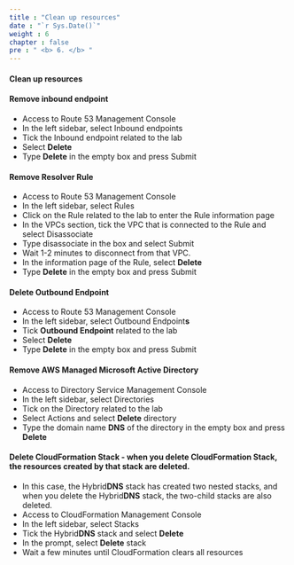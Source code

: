 ```yaml
---
title : "Clean up resources"
date : "`r Sys.Date()`"
weight : 6
chapter : false
pre : " <b> 6. </b> "
---
```


#### Clean up resources

#### Remove inbound endpoint

- Access to Route 53 Management Console
- In the left sidebar, select Inbound endpoints
- Tick the Inbound endpoint related to the lab
- Select **Delete**
- Type **Delete** in the empty box and press Submit

#### Remove Resolver Rule

  - Access to Route 53 Management Console
  - In the left sidebar, select Rules
  - Click on the Rule related to the lab to enter the Rule information page
  - In the VPCs section, tick the VPC that is connected to the Rule and select Disassociate
  - Type disassociate in the box and select Submit
  - Wait 1-2 minutes to disconnect from that VPC.
  - In the information page of the Rule, select **Delete**
  - Type **Delete** in the empty box and press Submit

#### Delete **Outbound Endpoint**

  - Access to Route 53 Management Console
  - In the left sidebar, select Outbound Endpoint**s**
  - Tick **Outbound Endpoint** related to the lab
  - Select **Delete**
  - Type **Delete** in the empty box and press Submit

#### Remove AWS Managed Microsoft Active Directory

  - Access to Directory Service Management Console
  - In the left sidebar, select Directories
  - Tick on the Directory related to the lab
  - Select Actions and select **Delete** directory
  - Type the domain name **DNS** of the directory in the empty box and press **Delete**

#### Delete CloudFormation Stack - when you delete CloudFormation Stack, the resources created by that stack are deleted.

  - In this case, the Hybrid**DNS** stack has created two nested stacks, and when you delete the Hybrid**DNS** stack, the two-child stacks are also deleted.
  - Access to CloudFormation Management Console
  - In the left sidebar, select Stacks
  - Tick the Hybrid**DNS** stack and select **Delete**
  - In the prompt, select **Delete** stack
  - Wait a few minutes until CloudFormation clears all resources